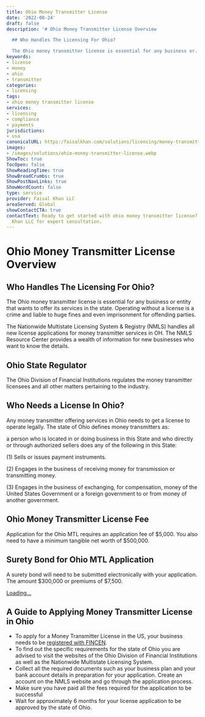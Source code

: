 ```yaml
---
title: Ohio Money Transmitter License
date: '2022-08-24'
draft: false
description: '# Ohio Money Transmitter License Overview

  ## Who Handles The Licensing For Ohio?

  The Ohio money transmitter license is essential for any business or...'
keywords:
- license
- money
- ohio
- transmitter
categories:
- licensing
tags:
- ohio money transmitter license
services:
- licensing
- compliance
- payments
jurisdictions:
- usa
canonicalURL: https:/faisalkhan.com/solutions/licensing/money-transmitter-license-mtl/ohio-money-transmitter-license/
images:
- /images/solutions/ohio-money-transmitter-license.webp
ShowToc: true
TocOpen: false
ShowReadingTime: true
ShowBreadCrumbs: true
ShowPostNavLinks: true
ShowWordCount: false
type: service
provider: Faisal Khan LLC
areaServed: Global
showContactCTA: true
contactText: Ready to get started with ohio money transmitter license? Contact Faisal
  Khan LLC for expert consultation.
---
```


# Ohio Money Transmitter License Overview

## Who Handles The Licensing For Ohio?

The Ohio money transmitter license is essential for any business or entity that wants to offer its services in the state. Operating without a license is a crime and liable to huge fines and even imprisonment for offending parties.

The Nationwide Multistate Licensing System & Registry (NMLS) handles all new license applications for money transmitter services in OH. The NMLS Resource Center provides a wealth of information for new businesses who want to know the details.

## Ohio State Regulator

The Ohio Division of Financial Institutions regulates the money transmitter licensees and all other matters pertaining to the industry.

## Who Needs a License In Ohio?

Any money transmitter offering services in Ohio needs to get a license to operate legally. The state of Ohio defines money transmitters as:

a person who is located in or doing business in this State and who directly or through authorized sellers does any of the following in this State:

(1) Sells or issues payment instruments.

(2) Engages in the business of receiving money for transmission or transmitting money.

(3) Engages in the business of exchanging, for compensation, money of the United States Government or a foreign government to or from money of another government.

## Ohio Money Transmitter License Fee

Application for the Ohio MTL requires an application fee of $5,000. You also need to have a minimum tangible net worth of $500,000.

## Surety Bond for Ohio MTL Application

A surety bond will need to be submitted electronically with your application. The amount $300,000 or premiums of $7,500.

[Loading...](https://fkhan.gumroad.com/l/ohio-money-transmitter-license-cost)

## A Guide to Applying Money Transmitter License in Ohio

  * To apply for a Money Transmitter License in the US, your business needs to be [registered with FINCEN](https://faisalkhan.com/knowledge-hub/resources-and-references/fincen-registration/).
  * To find out the specific requirements for the state of Ohio you are advised to visit the websites of the Ohio Division of Financial Institutions as well as the Nationwide Multistate Licensing System.
  * Collect all the required documents such as your business plan and your bank account details in preparation for your application. Create an account on the NMLS website and go through the application process.
  * Make sure you have paid all the fees required for the application to be successful
  * Wait for approximately 6 months for your license application to be approved by the state of Ohio.